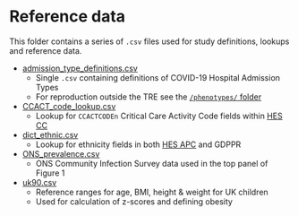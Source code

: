 # Reference data

This folder contains a series of `.csv` files used for study definitions, lookups and reference data.

* [admission_type_definitions.csv](admission_type_definitions.csv)
    * Single `.csv` containing definitions of COVID-19 Hospital Admission Types
    * For reproduction outside the TRE see the [`/phenotypes/` folder](..\phenotypes\README.md)
* [CCACT_code_lookup.csv](CCACT_code_lookup.csv)
    * Lookup for `CCACTCODEn` Critical Care Activity Code fields within [HES CC](https://digital.nhs.uk/data-and-information/data-tools-and-services/data-services/hospital-episode-statistics/hospital-episode-statistics-data-dictionary)
* [dict_ethnic.csv](dict_ethnic.csv)
    * Lookup for ethnicity fields in both [HES APC](https://digital.nhs.uk/data-and-information/data-tools-and-services/data-services/hospital-episode-statistics/hospital-episode-statistics-data-dictionary) and GDPPR
* [ONS_prevalence.csv](ONS_prevalence.csv)
    * ONS Community Infection Survey data used in the top panel of Figure 1
* [uk90.csv](uk90.csv)
    * Reference ranges for age, BMI, height & weight for UK children
    * Used for calculation of z-scores and defining obesity